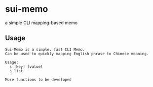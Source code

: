 # sui-memo
a simple CLI mapping-based memo

## Usage
```
Sui-Memo is a simple, fast CLI Memo.
Can be used to quickly mapping English phrase to Chinese meaning.

Usage:
  s [key] [value]
  s list

More functions to be developed
```

